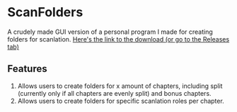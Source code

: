 # ScanFolders
A crudely made GUI version of a personal program I made for creating folders for scanlation.
[Here's the link to the download (or go to the Releases tab)](https://github.com/TheFrisianGamer/ScanFolders/releases/latest)

## Features
1. Allows users to create folders for x amount of chapters, including split (currently only if all chapters are evenly split) and bonus chapters.
2. Allows users to create folders for specific scanlation roles per chapter.
